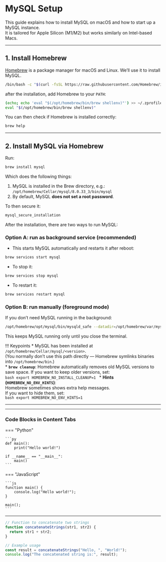 # MySQL Setup

This guide explains how to install MySQL on macOS and how to start up a MySQL instance.  
It is tailored for Apple Silicon (M1/M2) but works similarly on Intel-based Macs.

---

## 1. Install Homebrew

[Homebrew](https://brew.sh/) is a package manager for macOS and Linux. We’ll use it to install MySQL.

```bash
/bin/bash -c "$(curl -fsSL https://raw.githubusercontent.com/Homebrew/install/HEAD/install.sh)"
```
after the installation, add Homebrew to your `PATH`:

```bash
(echo; echo 'eval "$(/opt/homebrew/bin/brew shellenv)"') >> ~/.zprofile
eval "$(/opt/homebrew/bin/brew shellenv)"
```
You can then check if Homebrew is installed correctly:
```bash
brew help
```

---

## 2. Install MySQL via Homebrew

Run:
```bash
brew install mysql
```
Which does the following things:

1. MySQL is installed in the Brew directory, e.g.: `/opt/homebrew/Cellar/mysql/8.0.33_3/bin/mysql`
2. By default, MySQL __does not set a root password__.

To then secure it:
```bash
mysql_secure_installation
```

After the installation, there are two ways to run MySQL:

### Option A: run as background service (recommended)

* This starts MySQL automatically and restarts it after reboot:
```bash
brew services start mysql
```

* To stop it:
```bash
brew services stop mysql
```

* To restart it:
```bash
brew services restart mysql
```

### Option B: run manually (foreground mode)

If you don’t need MySQL running in the background:
```bash
/opt/homebrew/opt/mysql/bin/mysqld_safe --datadir=/opt/homebrew/var/mysql

```
This keeps MySQL running only until you close the terminal.




!!! Keypoints
    * MySQL has been installed at `/opt/homebrew/Cellar/mysql/<version>`.  
    (You normally don’t use this path directly — Homebrew symlinks binaries into `/opt/homebrew/bin`.)  
    * **`brew cleanup`**: Homebrew automatically removes old MySQL versions to save space. If you want to keep older versions, set:  
    ```bash
    export HOMEBREW_NO_INSTALL_CLEANUP=1
    ```
    * **Hints (`HOMEBREW_NO_ENV_HINTS`)**:  
    Homebrew sometimes shows extra help messages.  
    If you want to hide them, set:  
    ```bash
    export HOMEBREW_NO_ENV_HINTS=1
    ```

---





















---

### Code Blocks in Content Tabs

=== "Python"

    ```py
    def main():
        print("Hello world!")

    if __name__ == "__main__":
        main()
    ```

=== "JavaScript"

    ```js
    function main() {
        console.log("Hello world!");
    }

    main();
    ```

---

```js title="code-examples.md" linenums="1" hl_lines="2-4"
// Function to concatenate two strings
function concatenateStrings(str1, str2) {
  return str1 + str2;
}

// Example usage
const result = concatenateStrings("Hello, ", "World!");
console.log("The concatenated string is:", result);
```